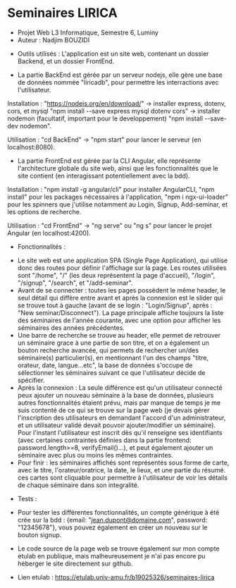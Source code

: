 # Seminaires LIRICA

- Projet Web L3 Informatique, Semestre 6, Luminy
- Auteur : Nadjim BOUZIDI

* Outils utilisés : L'application est un site web, contenant un dossier Backend, et un dossier FrontEnd. 
- La partie BackEnd est gérée par un serveur nodejs, elle gère une base de données nommée "liricadb", pour permettre les interractions avec l'utilisateur.

Installation : "https://nodejs.org/en/download/" -> installer express, dotenv, cors, et mysql "npm install --save express mysql dotenv cors" -> installer nodemon (facultatif, important pour le developpement) "npm install --save-dev nodemon".

Utilisation : "cd BackEnd" -> "npm start" pour lancer le serveur (en localhost:8080).

- La partie FrontEnd est gérée par la CLI Angular, elle représente l'architecture globale du site web, ainsi que les fonctionnalités que le site contient (en interagissant potentiellement avec la bdd).

Installation : "npm install -g angular/cli" pour installer AngularCLI, "npm install" pour les packages nécessaires à l'application, "npm i ngx-ui-loader" pour les spinners que j'utilise notamment au Login, Signup, Add-seminar, et les options de recherche.

Utilisation : "cd FrontEnd" -> "ng serve" ou "ng s" pour lancer le projet Angular (en localhost:4200).

* Fonctionnalités :

- Le site web est une application SPA (Single Page Application), qui utilise donc des routes pour définir l'affichage sur la page. Les routes utilisées sont "/home", "/" (les deux représentent la page d'accueil), "/login", "/signup", "/search", et "/add-seminar".
- Avant de se connecter :  toutes les pages possèdent le même header, le seul détail qui diffère entre avant et après la connexion est le slider qui se trouve tout à gauche (avant de se login : "Login/Signup", après : "New seminar/Disconnect"). La page principale affiche toujours la liste des séminaires de l'année courante, avec une option pour afficher les séminaires des années précédentes.
- Une barre de recherche se trouve au header, elle permet de retrouver un séminaire grace à une partie de son titre, et on a également un bouton recherche avancée, qui permets de rechercher un/des séminaire(s) particulier(s), en mentionnant l'un des champs "titre, orateur, date, langue...etc", la base de données s'occupe de sélectionner les séminaires suivant ce que l'utilisateur décide de spécifier.
- Après la connexion : La seule différence est qu'un utilisateur connecté peux ajouter un nouveau séminaire à la base de données, plusieurs autres fonctionnalités étaient prévu, mais par manque de temps je me suis contenté de ce qui se trouve sur la page web (je devais gérer l'inscription des utilisateurs en demandant l'accord d'un administrateur, et un utilisateur validé devait pouvoir ajouter/modifier un séminaire). Pour l'instant l'utilisateur est inscrit dès qu'il renseigne ses identifiants (avec certaines contraintes définies dans la partie frontend: password.length>=8, verifyEmail()...), et peut également ajouter un séminaire avec plus ou moins les mêmes contraintes.
- Pour finir : les séminaires affichés sont représentés sous forme de carte, avec le titre, l'orateur/oratrice, la date, le lieux, et une partie du résumé. ces cartes sont cliquable pour permettre à l'utilisateur de voir les détails de chaque séminaire dans son integralité.

* Tests : 

- Pour tester les différentes fonctionnalités, un compte générique à été crée sur la bdd : {email: "jean.dupont@domaine.com", password: "12345678"}, vous pouvez également en créer un nouveau sur le bouton signup.

* Le code source de la page web se trouve également sur mon compte etulab en publique, mais malheureusement je n'ai pas encore pu héberger le site directement sur github.
- Lien etulab : https://etulab.univ-amu.fr/b19025326/seminaires-lirica
